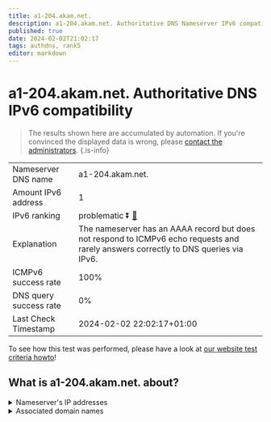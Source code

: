 ```yaml
---
title: a1-204.akam.net.
description: a1-204.akam.net. Authoritative DNS Nameserver IPv6 compatibility
published: true
date: 2024-02-02T21:02:17
tags: authdns, rank5
editor: markdown
---
```


# a1-204.akam.net. Authoritative DNS IPv6 compatibility

> The results shown here are accumulated by automation. If you're convinced the displayed data is wrong, please [contact the administrators](/howto/chat). 
{.is-info}




|   |   |
| - | - |
| Nameserver DNS name | a1-204.akam.net.
| Amount IPv6 address | 1
| IPv6 ranking | problematic :arrow_double_down: [🔗](/howto/ranking) |
| Explanation | The nameserver has an AAAA record but does not respond to ICMPv6 echo requests and rarely answers correctly to DNS queries via IPv6. |
| ICMPv6 success rate | 100%|
| DNS query success rate | 0% |
| Last Check Timestamp | 2024-02-02 22:02:17+01:00 |

To see how this test was performed, please have a look at [our website test criteria howto](/howto/testcriteria/authdns)!


## What is a1-204.akam.net. about?




<details>
<summary>Nameserver's IP addresses</summary>

2600:1401:2::cc

</details>



<details>
<summary>Associated domain names</summary>

www.dailymail.co.uk

</details>
